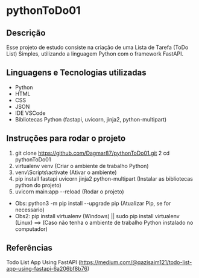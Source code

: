 # pythonToDo01

## Descrição

Esse projeto de estudo consiste na criação de uma Lista de Tarefa (ToDo List) Simples, utilizando a linguagem Python com o framework FastAPI. 

## Linguagens e Tecnologias utilizadas

- Python
- HTML
- CSS
- JSON
- IDE VSCode 
- Bibliotecas Python (fastapi, uvicorn, jinja2, python-multipart)

## Instruções para rodar o projeto

1. git clone https://github.com/Dagmar87/pythonToDo01.git
2 cd pythonToDo01
3. virtualenv venv (Criar o ambiente de trabalho Python)
4. venv\Scripts\activate (Ativar o ambiente)
5. pip install fastapi uvicorn jinja2 python-multipart (Instalar as bibliotecas python do projeto)
6. uvicorn main:app --reload (Rodar o projeto)

+ Obs: python3 -m pip install --upgrade pip (Atualizar Pip, se for necessario)
+ Obs2: pip install virtualenv (Windows) || sudo pip install virtualenv (Linux) ==> (Caso não tenha o ambiente de trabalho Python instalado no computador)

## Referências

Todo List App Using FastAPI (https://medium.com/@qazisaim121/todo-list-app-using-fastapi-6a206bf8b76)
